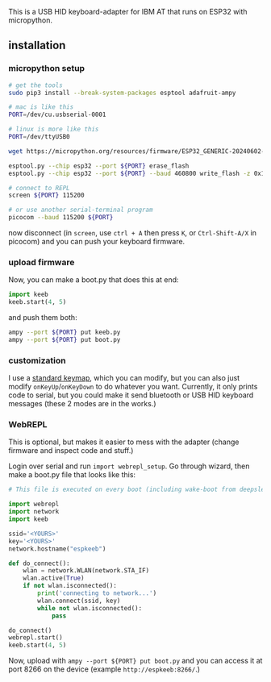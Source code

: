 This is a USB HID keyboard-adapter for IBM AT that runs on ESP32 with micropython.

## installation

### micropython setup

```sh
# get the tools
sudo pip3 install --break-system-packages esptool adafruit-ampy

# mac is like this
PORT=/dev/cu.usbserial-0001

# linux is more like this
PORT=/dev/ttyUSB0

wget https://micropython.org/resources/firmware/ESP32_GENERIC-20240602-v1.23.0.bin

esptool.py --chip esp32 --port ${PORT} erase_flash
esptool.py --chip esp32 --port ${PORT} --baud 460800 write_flash -z 0x1000 ESP32_GENERIC-20240602-v1.23.0.bin

# connect to REPL
screen ${PORT} 115200

# or use another serial-terminal program
picocom --baud 115200 ${PORT}
```

now disconnect (in `screen`, use `ctrl + A` then press `K`, or `Ctrl-Shift-A/X` in picocom) and you can push your keyboard firmware.

### upload firmware


Now, you can make a boot.py that does this at end:

```py
import keeb
keeb.start(4, 5)
```

and push them both:

```sh
ampy --port ${PORT} put keeb.py
ampy --port ${PORT} put boot.py
```

### customization

I use a [standard keymap](https://github.com/konsumer/keyboard_at/blob/main/keeb.py#L4-L12), which you can modify, but you can also just modify `onKeyUp`/`onKeyDown` to do whatever you want. Currently, it only prints code to serial, but you could make it send bluetooth or USB HID keyboard messages (these 2 modes are in the works.)

### WebREPL

This is optional, but makes it easier to mess with the adapter (change firmware and inspect code and stuff.)


Login over serial and run `import webrepl_setup`. Go through wizard, then make a boot.py file that looks like this: 
```py
# This file is executed on every boot (including wake-boot from deepsleep)

import webrepl
import network
import keeb

ssid='<YOURS>'
key='<YOURS>'
network.hostname("espkeeb")

def do_connect():
    wlan = network.WLAN(network.STA_IF)
    wlan.active(True)
    if not wlan.isconnected():
        print('connecting to network...')
        wlan.connect(ssid, key)
        while not wlan.isconnected():
            pass

do_connect()
webrepl.start()
keeb.start(4, 5)
```

Now, upload with `ampy --port ${PORT} put boot.py` and you can access it at port 8266 on the device (example `http://espkeeb:8266/`.)
